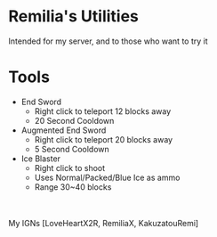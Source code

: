 # Remilia's Utilities
Intended for my server, and to those who want to try it

# Tools
+ End Sword
    + Right click to teleport 12 blocks away
    + 20 Second Cooldown
+ Augmented End Sword
    + Right click to teleport 20 blocks away
    + 5 Second Cooldown
+ Ice Blaster
    + Right click to shoot
    + Uses Normal/Packed/Blue Ice as ammo
    + Range 30~40 blocks
 
<br>
<br>
My IGNs [LoveHeartX2R, RemiliaX, KakuzatouRemi]
